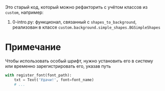 Это старый код, который можно рефакторить с учётом классов из `custom`,
например:

1. 0-intro.py: функционал, связанный с `shapes_to_background`, реализован
в классе `custom.background.simple_shapes.BGSimpleShapes`



# Примечание
Чтобы использовать особый шрифт, нужно установить его в систему или временно
зарегистрировать его, указав путь

```python
with register_font(font_path):
    txt = Text('Удачи!', font=font_name)
    # ...
```
